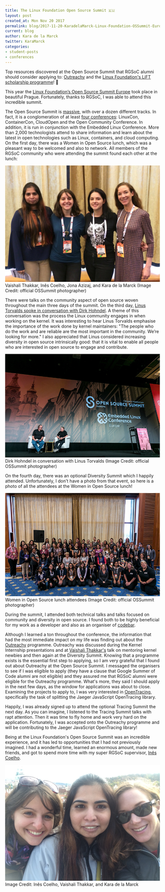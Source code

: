 ```yaml
---
title: The Linux Foundation Open Source Summit 🇪🇺
layout: post
created_at: Mon Nov 20 2017
permalink: blog/2017-11-20-KaradelaMarck-Linux-Foundation-OSSummit-Europe
current: blog
author: Kara de la Marck
twitter: KaraMarck
categories:
- student-posts
- conferences
---
```

Top resources discovered at the Open Source Summit that RGSoC alumni should consider applying to: [Outreachy](https://www.outreachy.org/) and the [Linux Foundation's LiFT scholarship programme](https://training.linuxfoundation.org/free-linux-training/linux-training-scholarship-program)! 🎉

This year the [Linux Foundation’s Open Source Summit Europe](http://events.linuxfoundation.org/events/archive/2017/open-source-summit-europe) took place in beautiful Prague. Fortunately, thanks to RGSoC, I was able to attend this incredible summit.

The Open Source Summit is [massive](http://events.linuxfoundation.org/events/archive/2017/open-source-summit-europe-/program/schedule), with over a dozen different tracks. In fact, it is a conglomeration of at least [four conferences](http://events.linuxfoundation.org/events/archive/2017/open-source-summit-europe-/program/about): LinuxCon, ContainerCon, CloudOpen and the Open Community Conference. In addition, it is run in conjunction with the Embedded Linux Conference. More than 2,000 technologists attend to share information and learn about the latest in open technologies such as Linux, containers, and cloud computing. On the first day, there was a Women in Open Source lunch, which was a pleasant way to be welcomed and also to network. All members of the RGSoC community who were attending the summit found each other at the lunch:

<img src="/img/blog/2017/rgsoc-ossummit-eu-vaishali-ines-jona-kara.jpg" alt="Vaishali, Inês, Jona, and Kara"/>
<div class="image-credits">Vaishali Thakkar, Inês Coelho, Jona Azizaj, and Kara de la Marck (Image Credit: official OSSummit photographer)</div>

There were talks on the community aspect of open source woven throughout the main three days of the summit. On the third day, [Linus Torvalds spoke in conversation with Dirk Hohndel](https://www.youtube.com/playlist?list=PLbzoR-pLrL6pISWAq-1cXP4_UZAyRtesk). A theme of this conversation was the process the Linux community engages in when working on the kernel. It was interesting to hear Linus Torvalds emphasise the importance of the work done by kernel maintainers: "The people who do the work and are reliable are the most important in the community. We’re looking for more." I also appreciated that Linus considered increasing diversity in open source intrinsically good: that it is vital to enable all people who are interested in open source to engage and contribute.

<img src="/img/blog/2017/linus-torvalds-on-stage-ossummit.jpg" alt="Linus Torvalds on stage OSSummit EU"/>
<div class="image-credits">Dirk Hohndel in conversation with Linus Torvalds (Image Credit: official OSSummit photographer)</div>

On the fourth day, there was an optional Diversity Summit which I happily attended. Unfortunately, I don't have a photo from that event, so here is a photo of all the attendees at the Women in Open Source lunch!

<img src="/img/blog/2017/women-oss-lunch-linux-oss-summit.jpg" alt="Women in Open Source lunch OSSummit EU"/>
<div class="image-credits">Women in Open Source lunch attendees (Image Credit: official OSSummit photographer)</div>

During the summit, I attended both technical talks and talks focused on community and diversity in open source. I found both to be highly beneficial for my work as a developer and also as an organiser of [codebar](https://codebar.io/).

Although I learned a ton throughout the conference, the information that had the most immediate impact on my life was finding out about the [Outreachy](https://www.outreachy.org/) programme. Outreachy was discussed during the Kernel Internship presentations and at [Vaishali Thakkar's](https://twitter.com/kernel_girl) talk on mentoring kernel newbies and then again at the Diversity Summit. Knowing that a programme exists is the essential first step to applying, so I am very grateful that I found out about Outreachy at the Open Source Summit. I messaged the organisers to see if I was eligible to apply (they have a clause that Google Summer of Code alumni are not eligible) and they assured me that RGSoC alumni were eligible for the Outreachy programme. What's more, they said I should apply in the next few days, as the window for applications was about to close. Examining the projects to apply to, I was very interested in [OpenTracing](http://opentracing.io/outreachy), specifically the task of splitting the Jaeger JavaScript OpenTracing library.

Happily, I was already signed up to attend the optional Tracing Summit the next day. As you can imagine, I listened to the Tracing Summit talks with rapt attention. Then it was time to fly home and work very hard on the application. Fortunately, I was accepted onto the Outreachy programme and will be contributing to the Jaeger JavaScript OpenTracing library!

Being at the Linux Foundation's Open Source Summit was an incredible experience, and it has led to opportunities that I had not previously imagined. I had a wonderful time, learned an enormous amount, made new friends, and got to spend more time with my super RGSoC supervisor, [Inês Coelho](https://twitter.com/ines_opcoelho).

<img src="/img/blog/2017/ines-vaishali-kara-ossummit-prague.jpg" alt="Inês, Vaishali, and Kara"/>
<div class="image-credits">Image Credit: Inês Coelho, Vaishali Thakkar, and Kara de la Marck</div>
